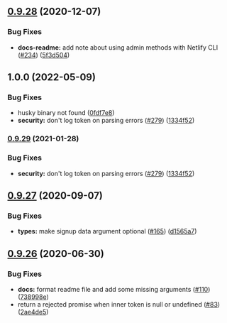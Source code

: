 ## [0.9.28](https://github.com/netlify/gotrue-js/compare/v0.9.27...v0.9.28) (2020-12-07)


### Bug Fixes

* **docs-readme:** add note about using admin methods with Netlify CLI ([#234](https://github.com/netlify/gotrue-js/issues/234)) ([5f3d504](https://github.com/netlify/gotrue-js/commit/5f3d504b3694610d56027bf40ef7fbf2f1f37eaa))

## 1.0.0 (2022-05-09)


### Bug Fixes

* husky binary not found ([0fdf7e8](https://github.com/netlify/gotrue-js/commit/0fdf7e810e3a5a54d36cc830b219f41cee5748fd))
* **security:** don't log token on parsing errors ([#279](https://github.com/netlify/gotrue-js/issues/279)) ([1334f52](https://github.com/netlify/gotrue-js/commit/1334f5289a53f226defdea99d694788cfae290b5))

### [0.9.29](https://www.github.com/netlify/gotrue-js/compare/v0.9.28...v0.9.29) (2021-01-28)


### Bug Fixes

* **security:** don't log token on parsing errors ([#279](https://www.github.com/netlify/gotrue-js/issues/279)) ([1334f52](https://www.github.com/netlify/gotrue-js/commit/1334f5289a53f226defdea99d694788cfae290b5))

## [0.9.27](https://github.com/netlify/gotrue-js/compare/v0.9.26...v0.9.27) (2020-09-07)


### Bug Fixes

* **types:** make signup data argument optional ([#165](https://github.com/netlify/gotrue-js/issues/165)) ([d1565a7](https://github.com/netlify/gotrue-js/commit/d1565a7d0576ff613b1c37c46a42d1fcbd720c7c))

## [0.9.26](https://github.com/netlify/gotrue-js/compare/v0.9.25...v0.9.26) (2020-06-30)


### Bug Fixes

* **docs:** format readme file and add some missing arguments ([#110](https://github.com/netlify/gotrue-js/issues/110)) ([738998e](https://github.com/netlify/gotrue-js/commit/738998eb212b7a4bb0b6dfb86a958fab7450b40d))
* return a rejected promise when inner token is null or undefined ([#83](https://github.com/netlify/gotrue-js/issues/83)) ([2ae4de5](https://github.com/netlify/gotrue-js/commit/2ae4de5317c0a9962ee027346fdf611aba4ae566))
